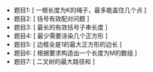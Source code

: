 - 题目1: [ 一根长度为K的绳子，最多能盖住几个点 ]
- 题目2: [ 括号有效配对问题 ]
- 题目3: [ 最长的有效括号子串长度 ]
- 题目4: [ 最少需要涂染几个正方形 ]
- 题目5: [ 边框全是1的最大正方形的边长 ]
- 题目6: [ 根据要求构造出一个长度为M的数组 ]
- 题目7: [ 二叉树的最大路径和 ]
